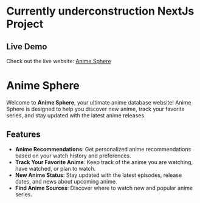 # Currently underconstruction NextJs Project

## Live Demo

Check out the live website: [Anime Sphere](https://anime-sphere-blond.vercel.app/)

# Anime Sphere

Welcome to **Anime Sphere**, your ultimate anime database website! Anime Sphere is designed to help you discover new anime, track your favorite series, and stay updated with the latest anime releases.

## Features

- **Anime Recommendations**: Get personalized anime recommendations based on your watch history and preferences.
- **Track Your Favorite Anime**: Keep track of the anime you are watching, have watched, or plan to watch.
- **New Anime Status**: Stay updated with the latest episodes, release dates, and news about upcoming anime.
- **Find Anime Sources**: Discover where to watch new and popular anime series.

